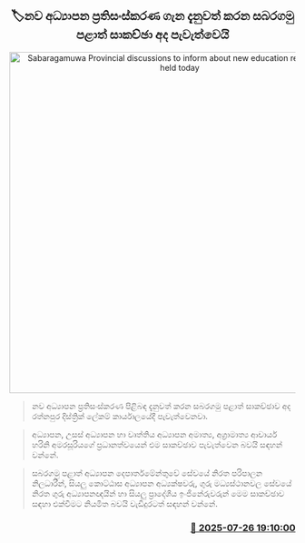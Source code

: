 <p align='center'><b><h2 align='center' title='Sabaragamuwa Provincial discussions to inform about new education reforms to be held today'>🏷නව අධ්‍යාපන ප්‍රතිසංස්කරණ ගැන දැනුවත් කරන සබරගමු පළාත් සාකච්ඡා අද පැවැත්වෙයි</h2></b></p>
<p align='center'><img src='https://helakuru.sgp1.cdn.digitaloceanspaces.com/esana/images/lib/harini-amarasuriya-pitipana.jpg' width='600' alt='Sabaragamuwa Provincial discussions to inform about new education reforms to be held today'></p>

> නව අධ්‍යාපන ප්‍රතිසංස්කරණ පිළිබඳ දැනුවත් කරන සබරගමු පළාත් සාකච්ඡාව අද රත්නපුර දිස්ත්‍රික් ලේකම් කාර්යාලයේදී පැවැත්වෙනවා.

> අධ්‍යාපන, උසස් අධ්‍යාපන හා වෘත්තිය අධ්‍යාපන අමාත්‍ය, අග්‍රාමාත්‍ය ආචාර්ය හරිනි අමරසූරියගේ ප්‍රධානත්වයෙන් එම සාකච්ඡාව පැවැත්වෙන බවයි සඳහන් වන්නේ.

> සබරගමු පළාත් අධ්‍යාපන දෙපාර්තමේන්තුවේ සේවයේ නිරත පරිපාලන නිලධාරීන්, සියලු කොට්ඨාස අධ්‍යාපන අධ්‍යක්ෂවරු, ගුරු මධ්‍යස්ථානවල සේවයේ නිරත ගුරු අධ්‍යාපනඥයින් හා සියලු ප්‍රාදේශීය ඉංජිනේරුවරුන් මෙම සාකච්ඡාව සඳහා එක්වීමට නියමිත බවයි වැඩිදුරටත් සඳහන් වන්නේ.



<h3 align='right'><a href='https://www.helakuru.lk/esana/p/112183/'>📅 2025-07-26 19:10:00</a></h3>
